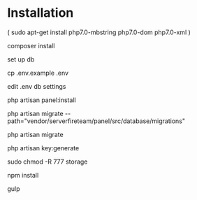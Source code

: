 # Installation

( sudo apt-get install php7.0-mbstring php7.0-dom php7.0-xml )

composer install

set up db

cp .env.example .env

edit .env db settings

php artisan panel:install

php artisan migrate --path="vendor/serverfireteam/panel/src/database/migrations"

php artisan migrate

php artisan key:generate

sudo chmod -R 777 storage

npm install

gulp